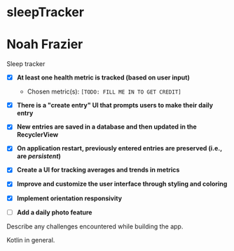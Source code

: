 # sleepTracker


# Noah Frazier

Sleep tracker

- [x] **At least one health metric is tracked (based on user input)**
  - Chosen metric(s): `[TODO: FILL ME IN TO GET CREDIT]`
- [x] **There is a "create entry" UI that prompts users to make their daily entry**
- [x] **New entries are saved in a database and then updated in the RecyclerView**
- [x] **On application restart, previously entered entries are preserved (i.e., are *persistent*)**



- [x] **Create a UI for tracking averages and trends in metrics**
- [x] **Improve and customize the user interface through styling and coloring**
- [x] **Implement orientation responsivity**
- [ ] **Add a daily photo feature**


Describe any challenges encountered while building the app.

Kotlin in general.